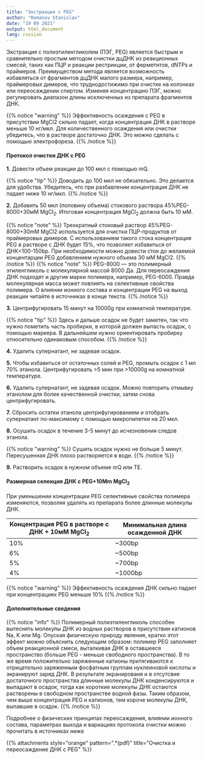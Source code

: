 ```yaml
---
title: "Экстракция c PEG"
author: "Romanov Stanislav"
date: "19 09 2021"
output: html_document
lang: russian
---
```


Экстракция c полиэтиленгликолем (ПЭГ, PEG) является быстрым и сравнительно простым методом очистки дцДНК из реакционных смесей, таких как ПЦР и реакции рестрикции, от ферметнтов, dNTPs и праймеров. Преимуществом метода является возможность избавляться от фрагментов дцДНК малого размера, например, праймеровых димеров, что труднодостижимо при очистке на колонках или переосаждении спиртом. Изменяя концентрацию ПЭГ, можно регулировать диапазон длины исключенных из препарата фрагментов ДНК.

{{% notice "warning" %}}
Эффективность осаждения с PEG в присутствии MgCl2 сильно падает, когда концентрация ДНК в растворе меньше 10 нг/мкл. Для количественного осаждения или очистки убедитесь, что в растворе достаточно ДНК. Это можно сделать с помощью электрофореза.
{{% /notice %}}

#### Протокол очистки ДНК с PEG

**1.** Довести объем реакции до 100 мкл с помощью mQ.

{{% notice "tip" %}}
Доводить до 100 мкл не обязательно. Это делается для удобства. Убедитесь, что при разбавлении концентрация ДНК не падает ниже 10 нг/мкл.
{{% /notice %}}

**2.** Добавить 50 мкл (половину объема) стокового раствора 45%PEG-8000+30мМ MgCl<sub>2</sub>. Итоговая концентрация MgCl<sub>2</sub> должна быть 10 мМ.

{{% notice "note" %}}
Трехкратный стоковый раствор 45%PEG-8000+30mM MgCl2 используется для очистки ПЦР-продуктов от праймеровых димеров. С использованием такого стока концентрация PEG в растворе с ДНК будет 15%, что позволяет избавиться от ДНК<100-150bp. При необходимости можно довести сток до желаемой концентарции PEG добавлением нужного объема 30 мМ MgCl2.
{{% /notice %}}
{{% notice "note" %}}
PEG-8000 — это полимерный этиленгликоль с молекулярной массой 8000 Да. Для переосаждения ДНК подходят и другие марки полимера, например, PEG-6000. Правда молекулярная масса может повлиять на селективные свойства полимера. О влиянии ионного состава и концентрации PEG на выход реакции читайте в источниках в конце текста.
{{% /notice %}}

**3.** Центрифугировать 15 минут на 10000g при комнатной температуре.

{{% notice "tip" %}}
Здесь и дальше осадок не будет заметен, так что нужно пометить часть пробирки, в которой должен выпасть осадок, с помощью маркера. В дальнейшем нужно ориентировать пробирку относительно одинаковым способом.
{{% /notice %}}

**4.** Удалить супернатант, не задевая осадок.

**5.** Чтобы избавиться от остаточных солей и PEG, промыть осадок с 1 мл 70% этанола. Центрифугировать &gt;5 мин при &gt;10000g на комнатной температуре.

**6.** Удалить супернатант, не задевая осадок. Можно повторить отмывку этанолом для более качественной очистки, затем снова центрифугировать.

**7.** Сбросить остатки этанола центрифугированием и отобрать супернатант по-максимому с помощью микропипетки на 20 мкл.

**8.** Осушить осадок в течение 3-5 минут до исчезновения следов этанола.

{{% notice "warning" %}}
Сушить осадок нужно не больше 5 минут. Пересушенная ДНК плохо растворяется в воде.
{{% /notice %}}

**9.** Растворить осадок в нужном объеме mQ или TE.

#### Размерная селекция ДНК с PEG+10Mm MgCl<sub>2</sub>

При уменьшении концентрации PEG селективные свойства полимера изменяются, позволяя удалять из препарата более длинные молекулы ДНК.

| Концентрация PEG в растворе с ДНК + 10мМ MgCl<sub>2</sub> | Минимальная длина осажденной ДНК |
|-----------------------------------------------------------|----------------------------------|
| 10%                                                       | \~300bp                          |
| 6%                                                        | \~500bp                          |
| 5%                                                        | \~700bp                          |
| 4%                                                        | \~1000bp                         |

{{% notice "warning" %}}
Эффективность осаждения ДНК сильно падает при концентрациях PEG меньше 10%
{{% /notice %}}

#### Дополнительные сведения

{{% notice "info" %}}
Полимерный полиэтиленгликоль способен вытеснять молекулы ДНК из водных растворов в присутствии катионов Na, K или Mg. Опуская физическую природу явления, кратко этот эффект можно объяснить следующим образом: полимер PEG заполняет объем реакционной смеси, выталкивая ДНК в оставшееся пространство (больше PEG - меньше свободного пространства). В то же время положительно заряженные катионы притягиваются к отрицательно заряженным фосфатным группам нуклеиновой кислоты и экранируют заряд ДНК. В результате экранированя и в отсутсвие достаточного пространства длинные молекулы ДНК конденсируются и выпадают в осадок, тогда как короткие молекулы ДНК остаются растворены в свободном пространстве водной фазы. Таким образом, чем выше концентрация PEG и катионов, тем короче молекулы ДНК, выпавшие в осадок.
{{% /notice %}}

Подробнее о физических принципах переосаждения, влиянии ионного состава, параметрах выхода и вариациях протокола очистки можно прочитать в источниках ниже

{{% attachments style="orange" pattern=".*(pdf)" title="Очистка и переосаждение ДНК с PEG" %}}
